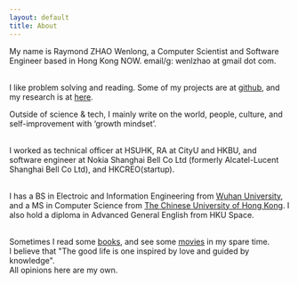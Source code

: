 ```yaml
---
layout: default
title: About
---
```

My name is Raymond ZHAO Wenlong, a Computer Scientist and Software Engineer based in Hong Kong NOW. 
email/g: wenlzhao at gmail dot com.  
<br>


I like problem solving and reading. Some of my projects are at [github](https://github.com/muyun), and my research is at [here](http://muyun.github.io/research/).  

Outside of science & tech, I mainly write on the world, people, culture, and self-improvement with ‘growth mindset’.  
<br> 

I worked as technical officer at HSUHK, RA at CityU and HKBU, and software engineer at Nokia Shanghai Bell Co Ltd (formerly Alcatel-Lucent Shanghai Bell Co Ltd), and HKCREO(startup).    
<br> 

I has a BS in Electroic and Information Engineering from [Wuhan University](https://www.sciencemag.org/collections/celebrating-125-years-academic-excellence-wuhan-university-1893-2018?fbclid=IwAR0RzFSkpxaI8wk61JDnE7p6SWr7SlKXLyoFHkrg4-iqKGiRyE2gZfaGl8s), and a MS in Computer Science from [The Chinese University of Hong Kong](http://www.cuhk.edu.hk/english/index.html). I also hold a diploma in Advanced General English from HKU Space.   
<br>  
 
Sometimes I read some [books](https://www.goodreads.com/review/list/8677506?shelf=%23ALL%23), and see some [movies](https://movie.douban.com/people/aiding2001/collect) in my spare time.       
I believe that "The good life is one inspired by love and guided by knowledge".   
All opinions here are my own.    
<br> 








